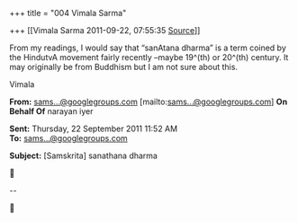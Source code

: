 +++
title = "004 Vimala Sarma"

+++
[[Vimala Sarma	2011-09-22, 07:55:35 [Source](https://groups.google.com/g/samskrita/c/4iauhWc1SZE)]]



From my readings, I would say that “sanAtana dharma” is a term coined
by the HindutvA movement fairly recently –maybe 19^(th) or 20^(th) century. It may originally be from Buddhism but I am not sure about this.

Vimala



**From:** [sams...@googlegroups.com]() \[mailto:[sams...@googlegroups.com]()\] **On Behalf Of** narayan iyer

  
**Sent:** Thursday, 22 September 2011 11:52 AM  
**To:** [sams...@googlegroups.com]()  

**Subject:** \[Samskrita\] sanathana dharma



--  



